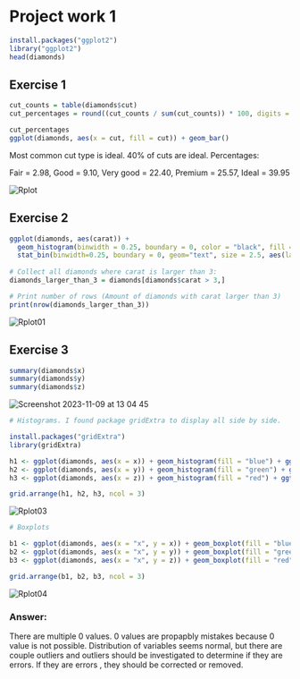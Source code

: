 # Project work 1

``` R
install.packages("ggplot2")
library("ggplot2")
head(diamonds)
```

## Exercise 1

``` R
cut_counts = table(diamonds$cut)
cut_percentages = round((cut_counts / sum(cut_counts)) * 100, digits = 2)

cut_percentages
ggplot(diamonds, aes(x = cut, fill = cut)) + geom_bar()
```

Most common cut type is ideal. 40% of cuts are ideal. 
Percentages:

Fair = 2.98,
Good = 9.10,
Very good = 22.40,
Premium = 25.57,
Ideal = 39.95

![Rplot](https://github.com/viluuu/Insights-from-data-DNK-3621420-3004/assets/101949309/64a2c36b-2623-4208-bcf3-3b3eb75fd391)

## Exercise 2

``` R
ggplot(diamonds, aes(carat)) + 
  geom_histogram(binwidth = 0.25, boundary = 0, color = "black", fill = "white") +
  stat_bin(binwidth=0.25, boundary = 0, geom="text", size = 2.5, aes(label=..count..), vjust=-1.5)
  
# Collect all diamonds where carat is larger than 3: 
diamonds_larger_than_3 = diamonds[diamonds$carat > 3,]

# Print number of rows (Amount of diamonds with carat larger than 3)
print(nrow(diamonds_larger_than_3))
```

![Rplot01](https://github.com/viluuu/Insights-from-data-DNK-3621420-3004/assets/101949309/04665c5c-92fc-4dc3-8cfe-26da0e53f479)

## Exercise 3

``` R 
summary(diamonds$x)
summary(diamonds$y)
summary(diamonds$z)

```
![Screenshot 2023-11-09 at 13 04 45](https://github.com/viluuu/Insights-from-data-DNK-3621420-3004/assets/101949309/dcd5dd25-a0da-480f-8367-b71dd17bb6e8)

``` R
# Histograms. I found package gridExtra to display all side by side. 

install.packages("gridExtra")
library(gridExtra)

h1 <- ggplot(diamonds, aes(x = x)) + geom_histogram(fill = "blue") + ggtitle("x")
h2 <- ggplot(diamonds, aes(x = y)) + geom_histogram(fill = "green") + ggtitle("y")
h3 <- ggplot(diamonds, aes(x = z)) + geom_histogram(fill = "red") + ggtitle("z")

grid.arrange(h1, h2, h3, ncol = 3)
```
![Rplot03](https://github.com/viluuu/Insights-from-data-DNK-3621420-3004/assets/101949309/a5e73572-7f12-46f4-9762-f3a51b840c83)

``` R
# Boxplots

b1 <- ggplot(diamonds, aes(x = "x", y = x)) + geom_boxplot(fill = "blue") + ggtitle("x")
b2 <- ggplot(diamonds, aes(x = "x", y = y)) + geom_boxplot(fill = "green") + ggtitle("y")
b3 <- ggplot(diamonds, aes(x = "x", y = z)) + geom_boxplot(fill = "red") + ggtitle("z")

grid.arrange(b1, b2, b3, ncol = 3)
```
![Rplot04](https://github.com/viluuu/Insights-from-data-DNK-3621420-3004/assets/101949309/5f0241ce-f592-404f-af15-5d18ed8efa1d)

### Answer: 
There are multiple 0 values. 0 values are propapbly mistakes because 0 value is not possible. 
Distribution of variables seems normal, but there are couple outliers and outliers should be investigated to determine if they are errors. If they are errors , they should be corrected or removed. 
